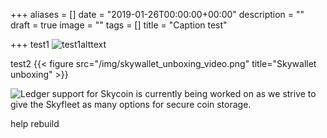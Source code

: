 +++
aliases = []
date = "2019-01-26T00:00:00+00:00"
description = ""
draft = true
image = ""
tags = []
title = "Caption test"

+++
test1
![test1alttext](/img/skywallet_unboxing_video.png "test1title")

test2
{{< figure src="/img/skywallet_unboxing_video.png" title="Skywallet unboxing" >}}


![Ledger support for Skycoin is currently being worked on as we strive to give the Skyfleet as many options for secure coin storage.](/img/ledger-ui.png)

help rebuild